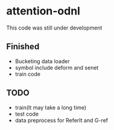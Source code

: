 # attention-odnl
This code was still under development
## Finished
- Bucketing data loader
- symbol include deform and senet
- train code 
## TODO
- train(It may take a long time)
- test code
- data preprocess for ReferIt and G-ref
